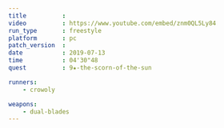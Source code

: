 ```yaml
---
title          :
video          : https://www.youtube.com/embed/znm0QL5Ly84
run_type       : freestyle
platform       : pc
patch_version  : 
date           : 2019-07-13
time           : 04'30"48
quest          : 9★-the-scorn-of-the-sun

runners:
    - crowoly

weapons:
    - dual-blades
---
```

